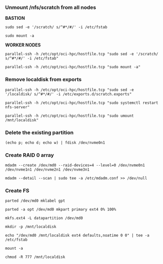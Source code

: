 ### Unmount /nfs/scratch from all nodes

**BASTION**

```
sudo sed -e '/scratch/ s/^#*/#/' -i /etc/fstab

sudo mount -a
```

**WORKER NODES**

```
parallel-ssh -h /etc/opt/oci-hpc/hostfile.tcp "sudo sed -e '/scratch/ s/^#*/#/' -i /etc/fstab"

parallel-ssh -h /etc/opt/oci-hpc/hostfile.tcp "sudo mount -a"
```

### Remove localdisk from exports

```
parallel-ssh -h /etc/opt/oci-hpc/hostfile.tcp "sudo sed -e '/localdisk/ s/^#*/#/' -i /etc/exports.d/scratch.exports"

parallel-ssh -h /etc/opt/oci-hpc/hostfile.tcp "sudo systemctl restart nfs-server"

parallel-ssh -h /etc/opt/oci-hpc/hostfile.tcp "sudo umount /mnt/localdisk"
```

### Delete the existing partition

```
(echo p; echo d; echo w) | fdisk /dev/nvme0n1
```

### Create RAID 0 array

```
mdadm --create /dev/md0 --raid-devices=4 --level=0 /dev/nvme0n1 /dev/nvme1n1 /dev/nvme2n1 /dev/nvme3n1

mdadm --detail --scan | sudo tee -a /etc/mdadm.conf >> /dev/null
```

### Create FS

```
parted /dev/md0 mklabel gpt

parted -a opt /dev/md0 mkpart primary ext4 0% 100%

mkfs.ext4 -L datapartition /dev/md0

mkdir -p /mnt/localdisk

echo "/dev/md0 /mnt/localdisk ext4 defaults,noatime 0 0" | tee -a /etc/fstab

mount -a

chmod -R 777 /mnt/localdisk
```
